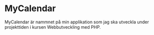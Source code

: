 MyCalendar
==========

MyCalendar är nammnet på min applikation som jag ska utveckla under projekttiden i kursen Webbutveckling med PHP.
